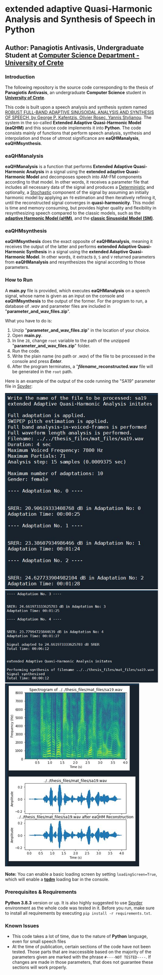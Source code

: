 # extended adaptive Quasi-Harmonic Analysis and Synthesis of Speech in Python

## Author: Panagiotis Antivasis, Undergraduate Student at [Computer Science Department - University of Crete](https://www.csd.uoc.gr/)

### Introduction
The following repository is the source code corresponding to the thesis of **Panagiotis Antivasis**, an undergraduate **Computer Science** student in **[University of Crete](https://www.uoc.gr/)**. 

This code is built upon a speech analysis and synthesis system named [ROBUST FULL-BAND ADAPTIVE SINUSOIDAL ANALYSIS AND SYNTHESIS OF SPEECH, by George P. Kafentzis, Olivier Rosec, Yannis Stylianou](https://www.csd.uoc.gr/~kafentz/Publications/Kafentzis%20G.P.,%20Rosec%20O.,%20and%20Stylianou%20Y.%20Robut%20Adaptive%20Sinusoidal%20Analysis%20and%20Synthesis%20of%20Speech.pdf). The system in the so-called **Extended Adaptive Quasi-Harmonic Model (eaQHM)** and this source code implements it into **Python**. The code consists mainly of functions that perform speech analysis, synthesis and interpolation and those of utmost significance are **eaQHManalysis**, **eaQHMsynthesis**.

### eaQHManalysis
**eaQHManalysis** is a function that performs **Extended Adaptive Quasi-Harmonic Analysis** in a signal using the **extended adaptive Quasi-Harmonic Model** and decomposes speech into AM-FM components according to that model. In other words, it receives a parameter file that includes all necessary data of the signal and produces a [Deterministic](https://citeseerx.ist.psu.edu/viewdoc/download?doi=10.1.1.16.5702&rep=rep1&type=pdf) and optionally, a [Stochastic](https://citeseerx.ist.psu.edu/viewdoc/download?doi=10.1.1.16.5702&rep=rep1&type=pdf) component of the signal by assuming an initially harmonic model by applying an ```f0``` estimation and then iteratively refining it, until the reconstructed signal converges in **quasi-harmonicity**. This model is time and memory consuming, but provides higher quality and flexibility in resynthesizing speech compared to the classic models, such as the **[adaptive Harmonic Model (aHM)](https://www.researchgate.net/publication/233397684_A_Full-Band_Adaptive_Harmonic_Representation_of_Speech)**, and the **[classic Sinusoidal Model (SM)](https://archive.ll.mit.edu/publications/journal/pdf/vol01_no2/1.2.3.speechprocessing.pdf)**.
 
### eaQHMsynthesis
**eaQHMsynthesis** does the exact opposite of **eaQHManalysis**, meaning it receives the output of the latter and performs **extended Adaptive Quasi-Harmonic Synthesis** in a signal using the **extended Adaptive Quasi-Harmonic Model**. In other words, it extracts ```D```, ```S``` and ```V``` returned parameters from **eaQHManalysis** and resynthesizes the signal according to those parameters. 

### How to Run
A **main.py** file is provided, which executes **eaQHManalysis** on a speech signal, whose name is given as an input on the console and **eaQHMsynthesis** to the output of the former. For the program to run, a database of *.wav* and parameter files are included in "**parameter_and_wav_files.zip**".

What you have to do is:
1. Unzip "**parameter_and_wav_files.zip**" in the location of your choice.
2. Open **main.py**.
3. In line ```28```, change ```root``` variable to the path of the unzipped "**parameter_and_wav_files.zip**" folder.
4. Run the code.
5. Write the plain name (no path or *.wav*) of the file to be processed in the console and press ***Enter***.
6. After the program terminates, a "***filename*_reconstructed.wav** file will be generated in the ```root``` path.

Here is an example of the output of the code running the "SA19" parameter file in [Spyder](https://www.spyder-ide.org/):

![](img/SA19out1.JPG)
![](img/SA19out2.JPG)
![](img/SA19out3.JPG)

**Note:** You can enable a basic loading screen by setting ```loadingScreen=True```, which will enable a **[tqdm](https://tqdm.github.io/)** loading bar in the console.

### Prerequisites & Requirements
**Python 3.8.3** version or up. It is also highly suggested to use [Spyder](https://www.spyder-ide.org/) environment as the whole code was tested in it. Before you run, make sure to install all requirements by executing ```pip install -r requirements.txt```. 

### Known Issues
* This code takes a lot of time, due to the nature of **Python** language, even for small speech files
* At the time of publication, certain sections of the code have not been tested. Those parts that are inaccessible based on the majority of the parameters given are marked with the phrase ```#----NOT TESTED----```. If changes are made in those parameters, that does not guarantee these sections will work properly.